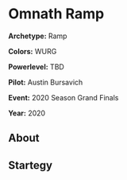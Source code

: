 # Omnath Ramp

**Archetype:** Ramp

**Colors:** WURG

**Powerlevel:** TBD

**Pilot:** Austin Bursavich

**Event:** 2020 Season Grand Finals

**Year:** 2020

## About

## Startegy 
